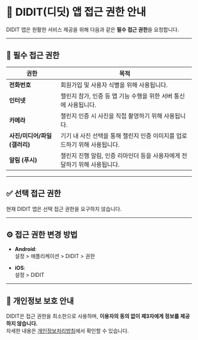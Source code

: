 # 📱 DIDIT(디딧) 앱 접근 권한 안내

DIDIT 앱은 원활한 서비스 제공을 위해 다음과 같은 **필수 접근 권한**을 요청합니다.

---

## 📌 필수 접근 권한

| 권한 | 목적 |
|------|------|
| **전화번호** | 회원가입 및 사용자 식별을 위해 사용됩니다. |
| **인터넷** | 챌린지 참가, 인증 등 앱 기능 수행을 위한 서버 통신에 사용됩니다. |
| **카메라** | 챌린지 인증 시 사진을 직접 촬영하기 위해 사용됩니다. |
| **사진/미디어/파일(갤러리)** | 기기 내 사진 선택을 통해 챌린지 인증 이미지를 업로드하기 위해 사용됩니다. |
| **알림 (푸시)** | 챌린지 진행 알림, 인증 리마인더 등을 사용자에게 전달하기 위해 사용됩니다. |

---

## ✅ 선택 접근 권한

현재 DIDIT 앱은 선택 접근 권한을 요구하지 않습니다.

---

## ⚙️ 접근 권한 변경 방법

- **Android**:  
  설정 > 애플리케이션 > DIDIT > 권한

- **iOS**:  
  설정 > DIDIT

---

## 🔐 개인정보 보호 안내

DIDIT은 접근 권한을 최소한으로 사용하며, **이용자의 동의 없이 제3자에게 정보를 제공하지 않습니다.**  
자세한 내용은 [개인정보처리방침](https://your-custom-domain/privacy)에서 확인할 수 있습니다.
